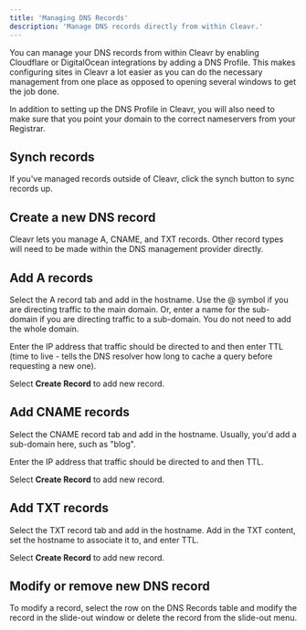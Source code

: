 ```yaml
---
title: 'Managing DNS Records'
description: 'Manage DNS records directly from within Cleavr.'
---
```


You can manage your DNS records from within Cleavr by enabling Cloudflare or DigitalOcean integrations by adding a DNS Profile. 
This makes configuring sites in Cleavr a lot easier as you can do the necessary management from one place as opposed to 
opening several windows to get the job done. 

In addition to setting up the DNS Profile in Cleavr, you will also need to make sure that you point your domain to the 
correct nameservers from your Registrar. 

## Synch records
If you've managed records outside of Cleavr, click the synch button to sync records up. 

## Create a new DNS record
Cleavr lets you manage A, CNAME, and TXT records. Other record types will need to be made within the DNS management provider directly. 

## Add A records
Select the A record tab and add in the hostname. Use the @ symbol if you are directing traffic to the main domain. 
Or, enter a name for the sub-domain if you are directing traffic to a sub-domain. You do not need to add the whole domain. 

Enter the IP address that traffic should be directed to and then enter TTL (time to live - tells the DNS resolver how long 
to cache a query before requesting a new one). 

Select **Create Record** to add new record. 
 
## Add CNAME records
Select the CNAME record tab and add in the hostname. Usually, you'd add a sub-domain here, such as "blog". 

Enter the IP address that traffic should be directed to and then TTL. 

Select **Create Record** to add new record. 
 
## Add TXT records
Select the TXT record tab and add in the hostname. Add in the TXT content, set the hostname to associate it to, and enter TTL. 

Select **Create Record** to add new record. 

## Modify or remove new DNS record
To modify a record, select the row on the DNS Records table and modify the record in the slide-out window or delete the 
record from the slide-out menu. 

